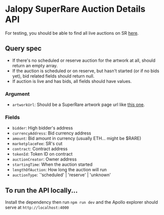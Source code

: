# Jalopy SuperRare Auction Details API

For testing, you should be able to find all live auctions on SR [here](https://superrare.com/explore?artwork-options=%257B%2522liveAuction%2522%3Atrue%257D).

## Query spec

 - If there's no scheduled or reserve auction for the artwork at all, should return an empty array.
 - If the auction is scheduled or on reserve, but hasn't started (or if no bids yet), bid related fields should return null.
 - If auction is live and has bids, all fields should have values.

### Argument

 - `artworkUrl`: Should be a SuperRare artwork page url like [this one](https://superrare.com/0xca53bb6cdfcd5bf437bf4ac6d17c3b0e67d8a83e/corroded-abbey:-sailor's-offering-11).

### Fields

 - `bidder`: High bidder's address
 - `currencyAddress`: Bid currency address
 - `amount`: Bid amount in currency (usually ETH... might be $RARE)
 - `marketplaceFee`: SR's cut
 - `contract`: Contract address
 - `tokenId`: Token ID on contract
 - `auctionCreator`: Owner address
 - `startingTime`: When the auction started
 - `lengthOfAuction`: How long the auction will run
 - `auctionType`: `'scheduled' | 'reserve' | 'unknown'

## To run the API locally...

Install the dependency then run `npm run dev` and the Apollo explorer should serve at `http://localhost:4000`
